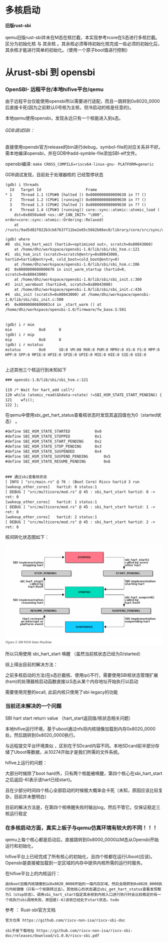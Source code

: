 # 多核启动

#### 旧版rust-sbi

qemu旧版rust-sbi并未在M态在核拦截，本实现参考rcore在S态进行多核拦截。区分为初始化核 与 其余核 。其余核必须等待初始化核完成一些必须的初始化后，其余核才能进行简单的初始化。（使用一个原子bool值进行控制）

# 从rust-sbi 到 opensbi

### OpenSBI- 远程平台/本地hifive平台/qemu

由于远程平台仅能使用opensbi所以需要进行适配，而且一跳转到0x8020_0000后直接卡死(因为之前默认0号核为主核，但冷启动的核是任意的)。

本地qemu使用opensbi，发现永远只有一个核能进入到s态。

###### GDB调试SBI：

直接使用opensbi官方release的bin进行debug，symbol-file的对应关系并不好。需本地编译opensbi，并在GDB中add-symble-file添加SBI-elf文件。

opensbi编译:   `make CROSS_COMPILE=riscv64-linux-gnu- PLATFORM=generic`

GDB调试发现，目前处于处理器核的 已经暂停状态

```
(gdb) i threads
  Id   Target Id                    Frame
* 1    Thread 1.1 (CPU#0 [halted ]) 0x0000000080009630 in ?? ()
  2    Thread 1.2 (CPU#1 [running]) 0x0000000080009630 in ?? ()
  3    Thread 1.3 (CPU#2 [halted ]) 0x0000000080009630 in ?? ()
  4    Thread 1.4 (CPU#3 [running]) core::sync::atomic::atomic_load (
    dst=0x8050a4e0 <os::AP_CAN_INIT> "\000", order=core::sync::atomic::Ordering::Relaxed)
    at /rustc/9ad5d82f822b3cb67637f11be2e65c5662b66ec0/library/core/src/sync/atomic.rs:2365
```

```
(gdb) where
#0  sbi_hsm_hart_wait (hartid=<optimized out>, scratch=0x80043060)
    at /home/dhz/workspace/opensbi-1.0/lib/sbi/sbi_hsm.c:121
#1  sbi_hsm_init (scratch=scratch@entry=0x80043000, hartid=hartid@entry=0, cold_boot=cold_boot@entry=0)
    at /home/dhz/workspace/opensbi-1.0/lib/sbi/sbi_hsm.c:206
#2  0x00000000800006f6 in init_warm_startup (hartid=0, scratch=0x80043000)
    at /home/dhz/workspace/opensbi-1.0/lib/sbi/sbi_init.c:360
#3  init_warmboot (hartid=0, scratch=0x80043000)
    at /home/dhz/workspace/opensbi-1.0/lib/sbi/sbi_init.c:436
#4  sbi_init (scratch=0x80043000) at /home/dhz/workspace/opensbi-1.0/lib/sbi/sbi_init.c:500
#5  0x00000000800003c4 in _start_warm () at /home/dhz/workspace/opensbi-1.0/firmware/fw_base.S:501


(gdb) i r mie
mie            0x8      8
(gdb) i r mip
mip            0x8      8
(gdb) i r mstatus
mstatus        0x0      SD:0 VM:00 MXR:0 PUM:0 MPRV:0 XS:0 FS:0 MPP:0 HPP:0 SPP:0 MPIE:0 HPIE:0 SPIE:0 UPIE:0 MIE:0 HIE:0 SIE:0 UIE:0
 
```

上述其他三个核运行到未知如下

```
### opensbi-1.0/lib/sbi/sbi_hsm.c:121

119 /* Wait for hart_add call*/  
120 while (atomic_read(&hdata->state) !=SBI_HSM_STATE_START_PENDING) {  
121    wfi();  
122 };
```

在qemu中使用sbi_get_hart_status查看核状态时发现其返回值也为0（started状态） 。

```
#define SBI_HSM_STATE_STARTED			0x0
#define SBI_HSM_STATE_STOPPED			0x1
#define SBI_HSM_STATE_START_PENDING		0x2
#define SBI_HSM_STATE_STOP_PENDING		0x3
#define SBI_HSM_STATE_SUSPENDED			0x4
#define SBI_HSM_STATE_SUSPEND_PENDING		0x5
#define SBI_HSM_STATE_RESUME_PENDING		0x6


### 通过sbi查看核状态
[ INFO ] "src/main.rs" @ 76 : (Boot Core) Riscv hartid 3 run  
[wakeup_other_cores]   hartid: 0 status:1
[ DEBUG ] "src/multicore/mod.rs" @ 45 : sbi_hart_start hartid: 0 -> ret: 0 
[wakeup_other_cores]   hartid: 1 status:1
[ DEBUG ] "src/multicore/mod.rs" @ 45 : sbi_hart_start hartid: 1 -> ret: 0 
[wakeup_other_cores]   hartid: 2 status:1
[ DEBUG ] "src/multicore/mod.rs" @ 45 : sbi_hart_start hartid: 2 -> ret: 0 
```

核间转化状态图如下：

![](image/多核启动/状态转换.png)

所以只用使用 sbi_hart_start 唤醒 （虽然当前核状态已经为0/started）

综上得出目前的解决方法：

之前多核启动的方法(在s态拦截核、使用ipi)不行，需要使用SBI核状态管理扩展(hsm)的处理器核启动函数直接以S态从某个内存地址开始执行以启动

需要使用完整的ecall, 此前内核只使用了sbi-legacy的功能

### 当前还未解决的一个问题

SBI hart start return value （hart_start返回值/核状态相关问题）

本地hifive运行环境，基于uboot通过nfs将内核镜像加载到内存0x8020_0000处。然后跳转到0x8020_0000执行。

与远程提交平台环境类似 ，区别在于SDcard内容不同。本地SDcard前半部分存储了Uboot等数据，从10274开始才是我们所需的文件系统。

hifive上运行的问题：

大部分时候除了boot hard外，只有两个核能被唤醒，第四个核心在sbi_hart_start之后返回-6(表示该hart已经start)。

且在少部分时间四个核心全部启动的时候极大概率会卡死（未知，原因应该比较复杂，目前并未整明白）

目前的解决方法是，在第四个核唤醒失败时输出log，然后不管它。仅保证稳定三核运行稳定

### 在多核启动方面，真实上板子与qemu仿真环境有较大的不同！！！

qemu上每个核心都是启动后，直接跳转到0x8000_0000以M态从Opensbi开始运行和初始化，

hifive平台上已经完成了所有核心的初始化，且四个核都在运行Uboot(应该)。Opensbi是直接被加载到一定区域的内存中提供内核所需的运行时服务。

在hifive平台上的内核运行：

    由Uboot加载内核镜像到以0x8020_0000开始的一端内存区域，然后会跳转到0x8020_0000执行内核镜像（只有一个核跳转过去）。其他核心的状态通过sbi_get_hart_status查看发现都为1（stop状态）。调用sbi_hart_start指定其余核到内核入口进行执行时会比较稳定的有一个核执行sbi调用失败，原因是(-6)该核已经处于start状态。todo

参考 ： Rust-sbi官方文档

    官方仓库 https://github.com/riscv-non-isa/riscv-sbi-doc

    sbi手册下载地址 https://github.com/riscv-non-isa/riscv-sbi-doc/releases/download/v1.0.0/riscv-sbi.pdf

